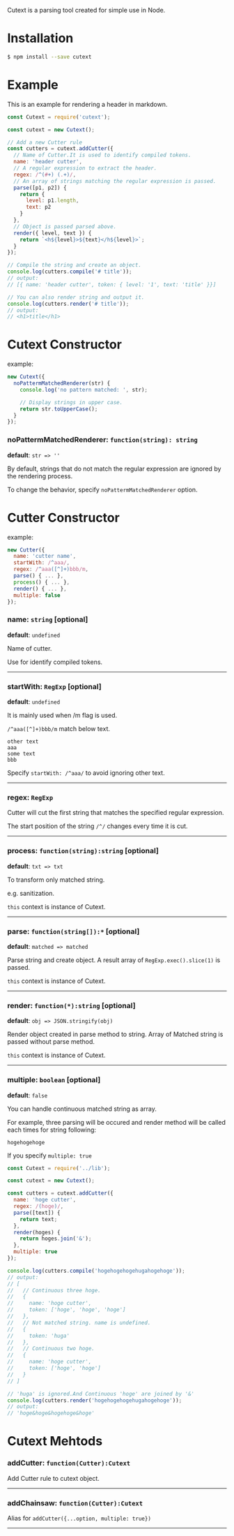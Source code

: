 Cutext is a parsing tool created for simple use in Node.

# Installation

```bash
$ npm install --save cutext
```

# Example

This is an example for rendering a header in markdown.

```javascript
const Cutext = require('cutext');

const cutext = new Cutext();

// Add a new Cutter rule
const cutters = cutext.addCutter({
  // Name of Cutter.It is used to identify compiled tokens.
  name: 'header cutter',
  // A regular expression to extract the header.
  regex: /^(#+) (.+)/,
  // An array of strings matching the regular expression is passed.
  parse([p1, p2]) {
    return {
      level: p1.length,
      text: p2
    }
  },
  // Object is passed parsed above.
  render({ level, text }) {
    return `<h${level}>${text}</h${level}>`;
  }
});

// Compile the string and create an object.
console.log(cutters.compile('# title'));
// output:
// [{ name: 'header cutter', token: { level: '1', text: 'title' }}]

// You can also render string and output it.
console.log(cutters.render('# title'));
// output:
// <h1>title</h1>
```

# Cutext Constructor

example:

```javascript
new Cutext({
  noPattermMatchedRenderer(str) {
    console.log('no pattern matched: ', str);

    // Display strings in upper case.
    return str.toUpperCase();
  }
});
```

### **noPattermMatchedRenderer**: `function(string): string`

**default**: `str => ''`

By default, strings that do not match the regular expression are ignored by the rendering process.

To change the behavior, specify `noPattermMatchedRenderer` option.


# Cutter Constructor

example:
```javascript
new Cutter({
  name: 'cutter name',
  startWith: /^aaa/,
  regex: /^aaa([^]+)bbb/m,
  parse() { ... },
  process() { ... },
  render() { ... },
  multiple: false
});
```

### **name**: `string` [optional]

**default**: `undefined`

Name of cutter.

Use for identify compiled tokens.

---

### **startWith**: `RegExp` [optional]

**default**: `undefined`

It is mainly used when /m flag is used.

`/^aaa([^]+)bbb/m` match below text.

```
other text
aaa
some text
bbb
```

Specify `startWith: /^aaa/` to avoid ignoring other text.

---

### **regex**: `RegExp`

Cutter will cut the first string that matches the specified regular expression.

The start position of the string `/^/` changes every time it is cut.

---

### **process**: `function(string):string` [optional]

**default**: `txt => txt`

To transform only matched string.

e.g. sanitization.

`this` context is instance of Cutext.

---

### **parse**: `function(string[]):*` [optional]

**default**: `matched => matched`

Parse string and create object.
A result array of `RegExp.exec().slice(1)` is passed.

`this` context is instance of Cutext.

---

### **render**: `function(*):string` [optional]

**default**: `obj => JSON.stringify(obj)`

Render object created in parse method to string.
Array of Matched string is passed without parse method.

`this` context is instance of Cutext.

---

### **multiple**: `boolean` [optional]

**default**: `false`

You can handle continuous matched string as array.

For example, three parsing will be occured and render method will be called each times for string following:

```
hogehogehoge
```

If you specify `multiple: true`

```javascript
const Cutext = require('../lib');

const cutext = new Cutext();

const cutters = cutext.addCutter({
  name: 'hoge cutter',
  regex: /(hoge)/,
  parse([text]) {
    return text;
  },
  render(hoges) {
    return hoges.join('&');
  },
  multiple: true
});

console.log(cutters.compile('hogehogehogehugahogehoge'));
// output:
// [
//   // Continuous three hoge. 
//   {
//     name: 'hoge cutter',
//     token: ['hoge', 'hoge', 'hoge']
//   },
//   // Not matched string. name is undefined.
//   {
//     token: 'huga'
//   },
//   // Continuous two hoge.
//   {
//     name: 'hoge cutter',
//     token: ['hoge', 'hoge']
//   }
// ]

// 'huga' is ignored.And Continuous 'hoge' are joined by '&'
console.log(cutters.render('hogehogehogehugahogehoge'));
// output:
// 'hoge&hoge&hogehoge&hoge'
```

# Cutext Mehtods

### **addCutter**: `function(Cutter):Cutext`

Add Cutter rule to cutext object.

---

### **addChainsaw**: `function(Cutter):Cutext`

Alias for `addCutter({...option, multiple: true})`

---
